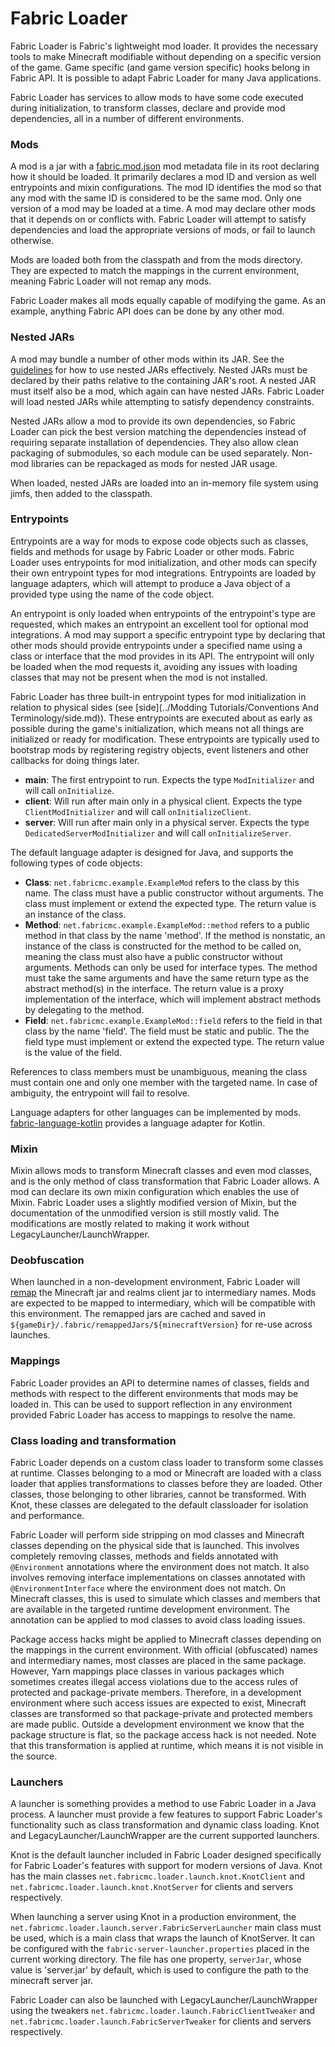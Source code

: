 # Fabric Loader

Fabric Loader is Fabric's lightweight mod loader. It provides the
necessary tools to make Minecraft modifiable without depending on a
specific version of the game. Game specific (and game version specific)
hooks belong in Fabric API. It is possible to adapt Fabric Loader for
many Java applications.

Fabric Loader has services to allow mods to have some code executed
during initialization, to transform classes, declare and provide mod
dependencies, all in a number of different environments.

### Mods

A mod is a jar with a [fabric.mod.json](../Documentation/fabric_mod_json.md)
mod metadata file in its root declaring how it should be loaded. It
primarily declares a mod ID and version as well entrypoints and mixin
configurations. The mod ID identifies the mod so that any mod with the
same ID is considered to be the same mod. Only one version of a mod may
be loaded at a time. A mod may declare other mods that it depends on or
conflicts with. Fabric Loader will attempt to satisfy dependencies and
load the appropriate versions of mods, or fail to launch otherwise.

Mods are loaded both from the classpath and from the mods directory.
They are expected to match the mappings in the current environment,
meaning Fabric Loader will not remap any mods.

Fabric Loader makes all mods equally capable of modifying the game. As
an example, anything Fabric API does can be done by any other mod.

### Nested JARs

A mod may bundle a number of other mods within its JAR. See the
[guidelines](https://fabricmc.net/wiki/tutorial:loader04x#nested_jars)
for how to use nested JARs effectively. Nested JARs must be declared by
their paths relative to the containing JAR's root. A nested JAR must
itself also be a mod, which again can have nested JARs. Fabric Loader
will load nested JARs while attempting to satisfy dependency
constraints.

Nested JARs allow a mod to provide its own dependencies, so Fabric
Loader can pick the best version matching the dependencies instead of
requiring separate installation of dependencies. They also allow clean
packaging of submodules, so each module can be used separately. Non-mod
libraries can be repackaged as mods for nested JAR usage.

When loaded, nested JARs are loaded into an in-memory file system using
jimfs, then added to the classpath.

### Entrypoints

Entrypoints are a way for mods to expose code objects such as classes,
fields and methods for usage by Fabric Loader or other mods. Fabric
Loader uses entrypoints for mod initialization, and other mods can
specify their own entrypoint types for mod integrations. Entrypoints are
loaded by language adapters, which will attempt to produce a Java object
of a provided type using the name of the code object.

An entrypoint is only loaded when entrypoints of the entrypoint's type
are requested, which makes an entrypoint an excellent tool for optional
mod integrations. A mod may support a specific entrypoint type by
declaring that other mods should provide entrypoints under a specified
name using a class or interface that the mod provides in its API. The
entrypoint will only be loaded when the mod requests it, avoiding any
issues with loading classes that may not be present when the mod is not
installed.

Fabric Loader has three built-in entrypoint types for mod initialization
in relation to physical sides (see [side](../Modding Tutorials/Conventions And Terminology/side.md)). These
entrypoints are executed about as early as possible during the game's
initialization, which means not all things are initialized or ready for
modification. These entrypoints are typically used to bootstrap mods by
registering registry objects, event listeners and other callbacks for
doing things later.

- **main**: The first entrypoint to run. Expects the type
  `ModInitializer` and will call `onInitialize`.
- **client**: Will run after main only in a physical client. Expects
  the type `ClientModInitializer` and will call `onInitializeClient`.
- **server**: Will run after main only in a physical server. Expects
  the type `DedicatedServerModInitializer` and will call
  `onInitializeServer`.

The default language adapter is designed for Java, and supports the
following types of code objects:

- **Class**: `net.fabricmc.example.ExampleMod` refers to the class by
  this name. The class must have a public constructor without
  arguments. The class must implement or extend the expected type. The
  return value is an instance of the class.
- **Method**: `net.fabricmc.example.ExampleMod::method` refers to a
  public method in that class by the name 'method'. If the method is
  nonstatic, an instance of the class is constructed for the method to
  be called on, meaning the class must also have a public constructor
  without arguments. Methods can only be used for interface types. The
  method must take the same arguments and have the same return type as
  the abstract method(s) in the interface. The return value is a proxy
  implementation of the interface, which will implement abstract
  methods by delegating to the method.
- **Field**: `net.fabricmc.example.ExampleMod::field` refers to the
  field in that class by the name 'field'. The field must be static
  and public. The the field type must implement or extend the expected
  type. The return value is the value of the field.

References to class members must be unambiguous, meaning the class must
contain one and only one member with the targeted name. In case of
ambiguity, the entrypoint will fail to resolve.

Language adapters for other languages can be implemented by mods.
[fabric-language-kotlin](https://github.com/FabricMC/fabric-language-kotlin)
provides a language adapter for Kotlin.

### Mixin

Mixin allows mods to transform Minecraft classes and even mod classes,
and is the only method of class transformation that Fabric Loader
allows. A mod can declare its own mixin configuration which enables the
use of Mixin. Fabric Loader uses a slightly modified version of Mixin,
but the documentation of the unmodified version is still mostly valid.
The modifications are mostly related to making it work without
LegacyLauncher/LaunchWrapper.

### Deobfuscation

When launched in a non-development environment, Fabric Loader will
[remap](../Documentation/mappings.md) the Minecraft jar and realms client jar to
intermediary names. Mods are expected to be mapped to intermediary,
which will be compatible with this environment. The remapped jars are
cached and saved in
`${gameDir}/.fabric/remappedJars/${minecraftVersion}` for re-use across
launches.

### Mappings

Fabric Loader provides an API to determine names of classes, fields and
methods with respect to the different environments that mods may be
loaded in. This can be used to support reflection in any environment
provided Fabric Loader has access to mappings to resolve the name.

### Class loading and transformation

Fabric Loader depends on a custom class loader to transform some classes
at runtime. Classes belonging to a mod or Minecraft are loaded with a
class loader that applies transformations to classes before they are
loaded. Other classes, those belonging to other libraries, cannot be
transformed. With Knot, these classes are delegated to the default
classloader for isolation and performance.

Fabric Loader will perform side stripping on mod classes and Minecraft
classes depending on the physical side that is launched. This involves
completely removing classes, methods and fields annotated with
`@Environment` annotations where the environment does not match. It also
involves removing interface implementations on classes annotated with
`@EnvironmentInterface` where the environment does not match. On
Minecraft classes, this is used to simulate which classes and members
that are available in the targeted runtime development environment. The
annotation can be applied to mod classes to avoid class loading issues.

Package access hacks might be applied to Minecraft classes depending on
the mappings in the current environment. With official (obfuscated)
names and intermediary names, most classes are placed in the same
package. However, Yarn mappings place classes in various packages which
sometimes creates illegal access violations due to the access rules of
protected and package-private members. Therefore, in a development
environment where such access issues are expected to exist, Minecraft
classes are transformed so that package-private and protected members
are made public. Outside a development environment we know that the
package structure is flat, so the package access hack is not needed.
Note that this transformation is applied at runtime, which means it is
not visible in the source.

### Launchers

A launcher is something provides a method to use Fabric Loader in a Java
process. A launcher must provide a few features to support Fabric
Loader's functionality such as class transformation and dynamic class
loading. Knot and LegacyLauncher/LaunchWrapper are the current supported
launchers.

Knot is the default launcher included in Fabric Loader designed
specifically for Fabric Loader's features with support for modern
versions of Java. Knot has the main classes
`net.fabricmc.loader.launch.knot.KnotClient` and
`net.fabricmc.loader.launch.knot.KnotServer` for clients and servers
respectively.

When launching a server using Knot in a production environment, the
`net.fabricmc.loader.launch.server.FabricServerLauncher` main class must
be used, which is a main class that wraps the launch of KnotServer. It
can be configured with the `fabric-server-launcher.properties` placed in
the current working directory. The file has one property, `serverJar`,
whose value is 'server.jar' by default, which is used to configure the
path to the minecraft server jar.

Fabric Loader can also be launched with LegacyLauncher/LaunchWrapper
using the tweakers `net.fabricmc.loader.launch.FabricClientTweaker` and
`net.fabricmc.loader.launch.FabricServerTweaker` for clients and servers
respectively.
